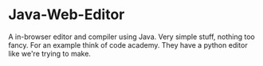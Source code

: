 Java-Web-Editor
===============

A in-browser editor and compiler using Java. Very simple stuff, nothing too fancy. For an example think of code academy.  They have a python editor like we're trying to make. 
